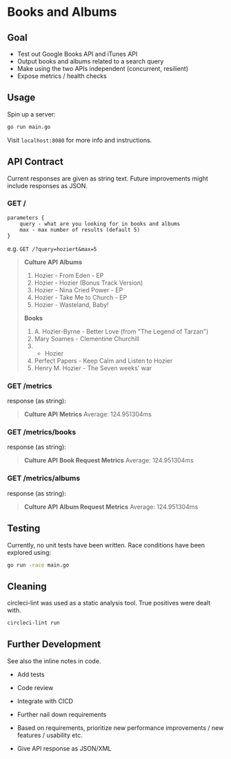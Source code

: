 # Books and Albums

## Goal

* Test out Google Books API and iTunes API
* Output books and albums related to a search query
* Make using the two APIs independent (concurrent, resilient)
* Expose metrics / health checks

## Usage

Spin up a server:
```bash
go run main.go
```

Visit `localhost:8080` for more info and instructions.

## API Contract

Current responses are given as string text. Future improvements might include responses as JSON.

### GET /

```
parameters {
    query - what are you looking for in books and albums
    max - max number of results (default 5)
}
```

e.g. `GET /?query=hoziert&max=5`

> **Culture API**
> **Albums**
> 1. Hozier - From Eden - EP
> 2. Hozier - Hozier (Bonus Track Version)
> 3. Hozier - Nina Cried Power - EP
> 4. Hozier - Take Me to Church - EP
> 5. Hozier - Wasteland, Baby!
> 
> **Books**
> 1. A. Hozier-Byrne - Better Love (from "The Legend of Tarzan")
> 2. Mary Soames - Clementine Churchill
> 3. - Hozier
> 4. Perfect Papers - Keep Calm and Listen to Hozier
> 5. Henry M. Hozier - The Seven weeks' war

### GET /metrics

response (as string):
> **Culture API**
> **Metrics**
> Average: 124.951304ms

### GET /metrics/books

response (as string):
> **Culture API**
> **Book Request Metrics**
> Average: 124.951304ms

### GET /metrics/albums

response (as string):
> **Culture API**
> **Album Request Metrics**
> Average: 124.951304ms

## Testing

Currently, no unit tests have been written. Race conditions have been explored using:

```bash
go run -race main.go
```

## Cleaning

circleci-lint was used as a static analysis tool. True positives were dealt with.

```bash
circleci-lint run
```

## Further Development

See also the inline notes in code.

* Add tests
* Code review
* Integrate with CICD

* Further nail down requirements
* Based on requirements, prioritize new performance improvements / new features / usability etc.

* Give API response as JSON/XML
